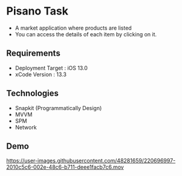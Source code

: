 # Pisano Task

- A market application where products are listed
- You can access the details of each item by clicking on it.

## Requirements

- Deployment Target : iOS 13.0
- xCode Version : 13.3

## Technologies

- Snapkit (Programmatically Design)
- MVVM
- SPM
- Network

## Demo
https://user-images.githubusercontent.com/48281659/220696997-2010c5c6-002e-48c6-b711-deee1facb7c6.mov

